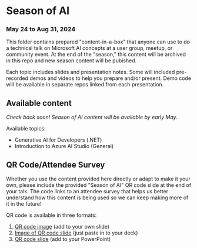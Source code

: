 # Season of AI
### May 24 to Aug 31, 2024
This folder contains prepared "content-in-a-box" that anyone can use to do a technical talk on Microsoft AI concepts at a user group, meetup, or community event. At the end of the "season," this content will be archived in this repo and new season content will be pubished.

Each topic includes slides and presentation notes. Some will included pre-recorded demos and videos to help you prepare and/or present. Demo code will be available in separate repos linked from each presentation.

## Available content
*Check back soon! Season of AI content will be available by early May.*

Available topics:
- Generative AI for Developers (.NET)
- Introduction to Azure AI Studio (General)

## QR Code/Attendee Survey
Whether you use the content provided here directly or adapt to make it your own, please include the provided "Season of AI" QR code slide at the end of your talk. The code links to an attendee survey that helps us better understand how this content is being used so we can keep making more of it in the future!

QR code is available in three formats:

1. [QR code image](SeasonOfAI-AttendeeSurvey-QR.png) (add to your own slide)
2. [Image of QR code slide](SeasonOfAI-AttendeeSurveyQR-Slide.png) (just paste in to your deck)
3. [QR code slide](SeasonOfAI-AttendeeSurveyQR-Slide.pptx) (add to your PowerPoint)